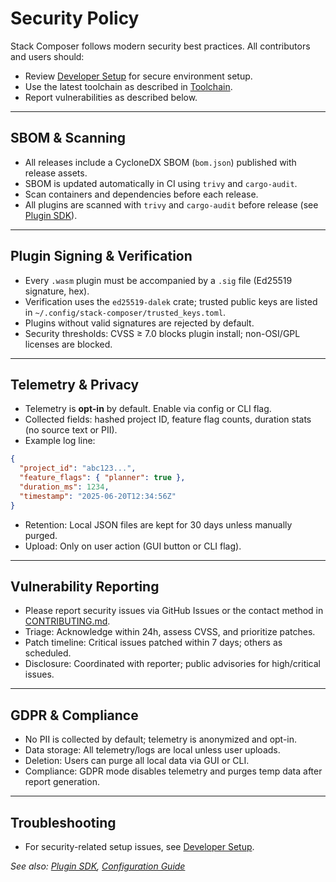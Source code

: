 # Security Policy

Stack Composer follows modern security best practices. All contributors and users should:

- Review [Developer Setup](../../developer-extensibility-docs/dev-setup.md) for secure environment setup.
- Use the latest toolchain as described in [Toolchain](../../toolchain.md).
- Report vulnerabilities as described below.

---

## SBOM & Scanning

- All releases include a CycloneDX SBOM (`bom.json`) published with release assets.
- SBOM is updated automatically in CI using `trivy` and `cargo-audit`.
- Scan containers and dependencies before each release.
- All plugins are scanned with `trivy` and `cargo-audit` before release (see [Plugin SDK](../../plugin-sdk/README.md)).

---

## Plugin Signing & Verification

- Every `.wasm` plugin must be accompanied by a `.sig` file (Ed25519 signature, hex).
- Verification uses the `ed25519-dalek` crate; trusted public keys are listed in `~/.config/stack-composer/trusted_keys.toml`.
- Plugins without valid signatures are rejected by default.
- Security thresholds: CVSS ≥ 7.0 blocks plugin install; non-OSI/GPL licenses are blocked.

---

## Telemetry & Privacy

- Telemetry is **opt-in** by default. Enable via config or CLI flag.
- Collected fields: hashed project ID, feature flag counts, duration stats (no source text or PII).
- Example log line:

```json
{
  "project_id": "abc123...",
  "feature_flags": { "planner": true },
  "duration_ms": 1234,
  "timestamp": "2025-06-20T12:34:56Z"
}
```

- Retention: Local JSON files are kept for 30 days unless manually purged.
- Upload: Only on user action (GUI button or CLI flag).

---

## Vulnerability Reporting

- Please report security issues via GitHub Issues or the contact method in [CONTRIBUTING.md](../../community-contribution/contributing.md).
- Triage: Acknowledge within 24h, assess CVSS, and prioritize patches.
- Patch timeline: Critical issues patched within 7 days; others as scheduled.
- Disclosure: Coordinated with reporter; public advisories for high/critical issues.

---

## GDPR & Compliance

- No PII is collected by default; telemetry is anonymized and opt-in.
- Data storage: All telemetry/logs are local unless user uploads.
- Deletion: Users can purge all local data via GUI or CLI.
- Compliance: GDPR mode disables telemetry and purges temp data after report generation.

---

## Troubleshooting

- For security-related setup issues, see [Developer Setup](../../developer-extensibility-docs/dev-setup.md#troubleshooting).

_See also: [Plugin SDK](../../plugin-sdk/README.md), [Configuration Guide](../../configuration.md)_
